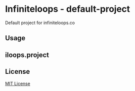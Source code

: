 # Infiniteloops - default-project

Default project for infiniteloops.co

## Usage

## iloops.project



## License

[MIT License](http://en.wikipedia.org/wiki/MIT_License)
